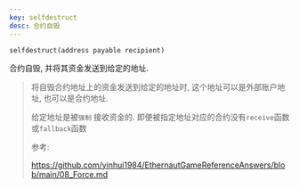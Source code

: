 ```yaml
---
key: selfdestruct
desc: 合约自毁
---
```


```solidity
selfdestruct(address payable recipient)
```



合约自毁, 并将其资金发送到给定的地址.

> 将自毁合约地址上的资金发送到给定的地址时, 这个地址可以是外部账户地址, 也可以是合约地址.
>
> 给定地址是被`强制` 接收资金的. 即便被指定地址对应的合约没有`receive`函数或`fallback`函数
>
> 参考:
>
> https://github.com/yinhui1984/EthernautGameReferenceAnswers/blob/main/08_Force.md
